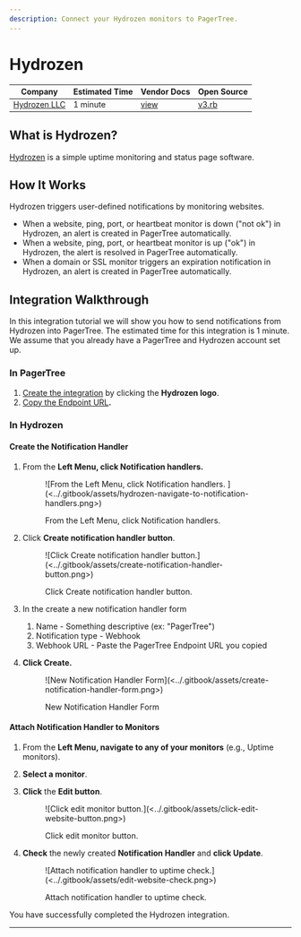 ```yaml
---
description: Connect your Hydrozen monitors to PagerTree.
---
```


# Hydrozen

| Company                              | Estimated Time | Vendor Docs                                                     | Open Source                                                                                                                 |
| ------------------------------------ | -------------- | --------------------------------------------------------------- | --------------------------------------------------------------------------------------------------------------------------- |
| [Hydrozen LLC](https://hydrozen.io/) | 1 minute       | [view](https://docs.hydrozen.io/overview/integrations/webhooks) | [v3.rb](https://github.com/PagerTree/pager\_tree-integrations/blob/main/app/models/pager\_tree/integrations/hydrozen/v3.rb) |

## What is Hydrozen?

[Hydrozen](https://hydrozen.io/) is a simple uptime monitoring and status page software.

## **How It Works**

Hydrozen triggers user-defined notifications by monitoring websites.

* When a website, ping, port, or heartbeat monitor is down ("not ok") in Hydrozen, an alert is created in PagerTree automatically.
* When a website, ping, port, or heartbeat monitor is up ("ok")  in Hydrozen, the alert is resolved in PagerTree automatically.
* When a domain or SSL monitor triggers an expiration notification in Hydrozen, an alert is created in PagerTree automatically.

## Integration Walkthrough

In this integration tutorial we will show you how to send notifications from Hydrozen into PagerTree. The estimated time for this integration is 1 minute. We assume that you already have a PagerTree and Hydrozen account set up.

### In PagerTree

1. [Create the integration](introduction.md#create-an-integration) by clicking the **Hydrozen logo**.
2. [Copy the Endpoint URL](introduction.md#copy-the-endpoint-url)**.**

### **In Hydrozen**

#### Create the Notification Handler

1.  From the **Left Menu, click Notification handlers.**&#x20;

    <figure>![From the Left Menu, click Notification handlers. ](<../.gitbook/assets/hydrozen-navigate-to-notification-handlers.png>)<figcaption><p>From the Left Menu, click Notification handlers.</p></figcaption></figure>
2.  Click **Create notification handler button**.&#x20;

    <figure>![Click Create notification handler button.](<../.gitbook/assets/create-notification-handler-button.png>)<figcaption><p>Click Create notification handler button.</p></figcaption></figure>
3. In the create a new notification handler form
   1. Name - Something descriptive (ex: "PagerTree")
   2. Notification type - Webhook
   3. Webhook URL - Paste the PagerTree Endpoint URL you copied
4.  **Click Create.**&#x20;

    <figure>![New Notification Handler Form](<../.gitbook/assets/create-notification-handler-form.png>)<figcaption><p>New Notification Handler Form</p></figcaption></figure>

#### Attach Notification Handler to Monitors

1. From the **Left Menu, navigate to any of your monitors** (e.g., Uptime monitors).
2. **Select a monitor**.
3.  **Click** the **Edit button**.&#x20;

    <figure>![Click edit monitor button.](<../.gitbook/assets/click-edit-website-button.png>)<figcaption><p>Click edit monitor button.</p></figcaption></figure>
4.  **Check** the newly created **Notification Handler** and **click Update**.&#x20;

    <figure>![Attach notification handler to uptime check.](<../.gitbook/assets/edit-website-check.png>)<figcaption><p>Attach notification handler to uptime check.</p></figcaption></figure>

You have successfully completed the Hydrozen integration.

***
